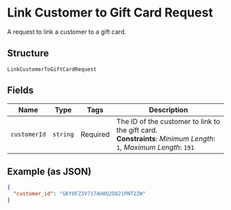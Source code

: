 
# Link Customer to Gift Card Request

A request to link a customer to a gift card.

## Structure

`LinkCustomerToGiftCardRequest`

## Fields

| Name | Type | Tags | Description |
|  --- | --- | --- | --- |
| `customerId` | `string` | Required | The ID of the customer to link to the gift card.<br>**Constraints**: *Minimum Length*: `1`, *Maximum Length*: `191` |

## Example (as JSON)

```json
{
  "customer_id": "GKY0FZ3V717AH8Q2D821PNT2ZW"
}
```

